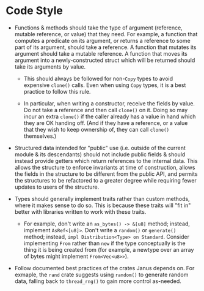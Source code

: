 # Code Style

* Functions & methods should take the type of argument (reference, mutable reference, or value) that
  they need. For example, a function that computes a predicate on its argument, or returns a
  reference to some part of its argument, should take a reference. A function that mutates its
  argument should take a mutable reference. A function that moves its argument into a
  newly-constructed struct which will be returned should take its arguments by value.

  * This should always be followed for non-`Copy` types to avoid expensive `clone()` calls. Even
    when using `Copy` types, it is a best practice to follow this rule.

  * In particular, when writing a constructor, receive the fields by value. Do not take a reference
    and then call `clone()` on it. Doing so may incur an extra `clone()` if the caller already has a
    value in hand which they are OK handing off. (And if they have a reference, or a value that
    they wish to keep ownership of, they can call `clone()` themselves.)

* Structured data intended for "public" use (i.e. outside of the current module & its descendants)
  should not include public fields & should instead provide getters which return references to the
  internal data. This allows the structure to enforce invariants at time of construction, allows
  the fields in the structure to be different from the public API, and permits the structures to be
  refactored to a greater degree while requiring fewer updates to users of the structure.

* Types should generally implement traits rather than custom methods, where it makes sense to do so.
  This is because these traits will "fit in" better with libraries written to work with these
  traits.

  * For example, don't write an `as_bytes() -> &[u8]` method; instead, implement `AsRef<[u8]>`.
    Don't write a `random()` or `generate()` method; instead, `impl Distribution<Type> on Standard`.
    Consider implementing `From` rather than `new` if the type conceptually is the thing it is being
    created from (for example, a newtype over an array of bytes might implement `From<Vec<u8>>`).

* Follow documented best practices of the crates Janus depends on. For exmaple, the `rand` crate
  suggests using `random()` to generate random data, falling back to `thread_rng()` to gain more
  control as-needed.

